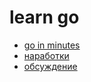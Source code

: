 # learn go
- [go in minutes](https://learnxinyminutes.com/docs/go/)
- [наработки](http://eax.me/tag/golang/)
- [обсуждение](https://www.linux.org.ru/forum/web-development/13308362)

